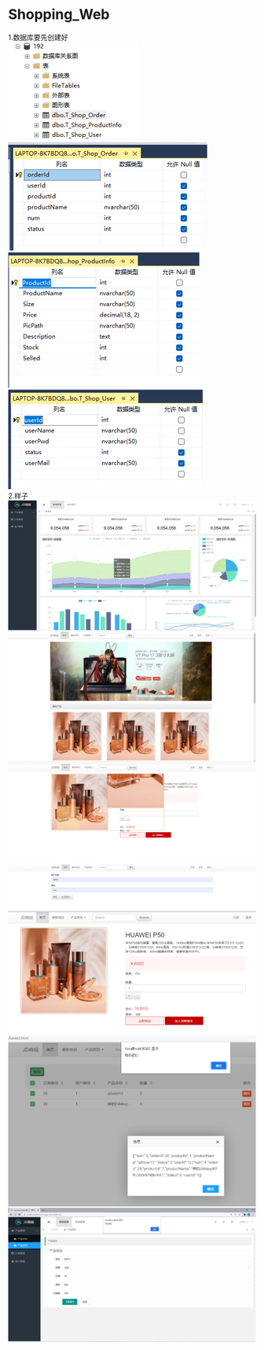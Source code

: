 # Shopping_Web
1.数据库要先创建好<br/>
![image](READMEImage/1.png)
![image](READMEImage/2.png)
![image](READMEImage/3.png)
![image](READMEImage/4.png)
<br/>
2.样子<br/>
![image](READMEImage/5.png)
![image](READMEImage/6.png)
![image](READMEImage/7.png)
![image](READMEImage/8.png)
![image](READMEImage/9.png)
![image](READMEImage/10.png)
![image](READMEImage/11.png)


